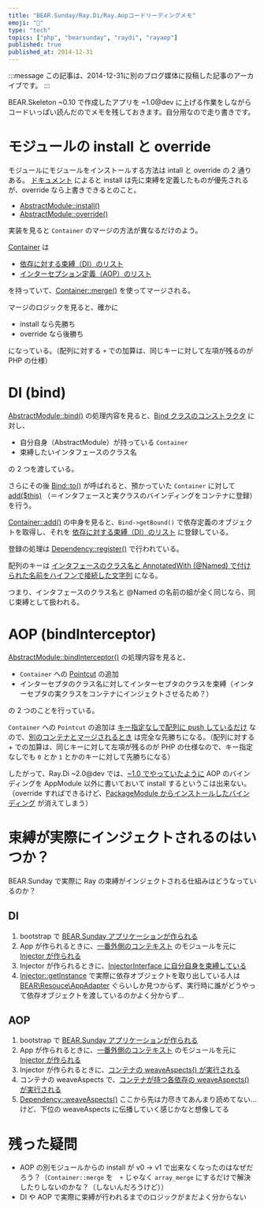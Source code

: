 ```yaml
---
title: "BEAR.Sunday/Ray.Di/Ray.Aopコードリーディングメモ"
emoji: "🐘"
type: "tech"
topics: ["php", "bearsunday", "raydi", "rayaop"]
published: true
published_at: 2014-12-31
---
```


:::message
この記事は、2014-12-31に別のブログ媒体に投稿した記事のアーカイブです。
:::

BEAR.Skeleton ~0.10 で作成したアプリを ~1.0@dev に上げる作業をしながらコードいっぱい読んだのでメモを残しておきます。自分用なので走り書きです。

# モジュールの install と override

モジュールにモジュールをインストールする方法は intall と override の 2 通りある。
[ドキュメント](https://github.com/koriym/Ray.Di/blob/develop-2/README.ja.md#install) によると install は先に束縛を定義したものが優先されるが、override なら上書きできるとのこと。

* [AbstractModule::install()](https://github.com/koriym/Ray.Di/blob/develop-2/src/AbstractModule.php#L60)
* [AbstractModule::override()](https://github.com/koriym/Ray.Di/blob/develop-2/src/AbstractModule.php#L68)

実装を見ると `Container` のマージの方法が異なるだけのよう。

[Container](https://github.com/koriym/Ray.Di/blob/develop-2/src/Container.php) は

* [依存に対する束縛（DI）のリスト](https://github.com/koriym/Ray.Di/blob/develop-2/src/Container.php#L20)
* [インターセプション定義（AOP）のリスト](https://github.com/koriym/Ray.Di/blob/develop-2/src/Container.php#L25)

を持っていて、[Container::merge()](https://github.com/koriym/Ray.Di/blob/develop-2/src/Container.php#L123) を使ってマージされる。

マージのロジックを見ると、確かに

* install なら先勝ち
* override なら後勝ち

になっている。（配列に対する `+` での加算は、同じキーに対して左項が残るのが PHP の仕様）

# DI (bind)

[AbstractModule::bind()](https://github.com/koriym/Ray.Di/blob/develop-2/src/AbstractModule.php#L50) の処理内容を見ると、[Bind クラスのコンストラクタ](https://github.com/koriym/Ray.Di/blob/develop-2/src/Bind.php#L43) に対し、

* 自分自身（AbstractModule）が持っている `Container`
* 束縛したいインタフェースのクラス名

の 2 つを渡している。

さらにその後 [Bind::to()](https://github.com/koriym/Ray.Di/blob/develop-2/src/Bind.php#L87) が呼ばれると、預かっていた `Container` に対して [add($this)](https://github.com/koriym/Ray.Di/blob/develop-2/src/Bind.php#L91) （＝インタフェースと実クラスのバインディングをコンテナに登録）を行う。

[Container::add()](https://github.com/koriym/Ray.Di/blob/develop-2/src/Container.php#L30) の中身を見ると、`Bind->getBound()` で依存定義のオブジェクトを取得し、それを [依存に対する束縛（DI）のリスト](https://github.com/koriym/Ray.Di/blob/develop-2/src/Container.php#L20) に登録している。

登録の処理は [Dependency::register()](https://github.com/koriym/Ray.Di/blob/develop-2/src/Dependency.php#L48) で行われている。

配列のキーは [インタフェースのクラス名と AnnotatedWith (@Named) で付けられた名前をハイフンで接続した文字列](https://github.com/koriym/Ray.Di/blob/develop-2/src/Bind.php#L158) になる。

つまり、インタフェースのクラス名と @Named の名前の組が全く同じなら、同じ束縛として扱われる。

# AOP (bindInterceptor)

[AbstractModule::bindInterceptor()](https://github.com/koriym/Ray.Di/blob/develop-2/src/AbstractModule.php#L90) の処理内容を見ると、

* `Container` への [Pointcut](https://github.com/koriym/Ray.Aop/blob/develop-2/src/Pointcut.php) の追加
* インターセプタのクラス名に対してインターセプタのクラスを束縛（インターセプタの実クラスをコンテナにインジェクトさせるため？）

の 2 つのことを行っている。

`Container` への `Pointcut` の追加は [キー指定なしで配列に push しているだけ](https://github.com/koriym/Ray.Di/blob/develop-2/src/Container.php#L41) なので、[別のコンテナとマージされるとき](https://github.com/koriym/Ray.Di/blob/develop-2/src/Container.php#L126) は完全な先勝ちになる。（配列に対する + での加算は、同じキーに対して左項が残るのが PHP の仕様なので、キー指定なしでも `0` とか `1` とかのキーに対して先勝ちになる）

したがって、Ray.Di ~2.0@dev では、[~1.0 でやっていたように](https://github.com/koriym/BEAR.Skeleton/blob/develop/src/Module/AppModule.php#L45) AOP のバインディングを AppModule 以外に書いておいて install するというこは出来ない。（override すればできるけど、[PackageModule からインストールしたバインディング](https://github.com/koriym/BEAR.Skeleton/blob/develop-2/src/Module/AppModule.php#L16) が消えてしまう）

# 束縛が実際にインジェクトされるのはいつか？

BEAR.Sunday で実際に Ray の束縛がインジェクトされる仕組みはどうなっているのか？

## DI

1. bootstrap で [BEAR.Sunday アプリケーションが作られる](https://github.com/koriym/BEAR.Skeleton/blob/develop-2/bootstrap/bootstrap.php#L23)
2. App が作られるときに、[一番外側のコンテキスト](https://github.com/koriym/BEAR.Skeleton/blob/develop-2/bootstrap/api.php#L3) のモジュールを元に [Injector が作られる](https://github.com/koriym/BEAR.Package/blob/develop-2/src/Bootstrap.php#L39)
3. Injector が作られるときに、[InjectorInterface に自分自身を束縛している](https://github.com/koriym/Ray.Di/blob/develop-2/src/Injector.php#L35)
4. [Injector::getInstance](https://github.com/koriym/Ray.Di/blob/develop-2/src/Injector.php#L44) で実際に依存オブジェクトを取り出している人は [BEAR\Resouce\AppAdapter](https://github.com/koriym/BEAR.Resource/blob/develop-2/src/AppAdapter.php#L48) ぐらいしか見つからず、実行時に誰がどうやって依存オブジェクトを渡しているのかよく分からず…

## AOP

1. bootstrap で [BEAR.Sunday アプリケーションが作られる](https://github.com/koriym/BEAR.Skeleton/blob/develop-2/bootstrap/bootstrap.php#L23)
2. App が作られるときに、[一番外側のコンテキスト](https://github.com/koriym/BEAR.Skeleton/blob/develop-2/bootstrap/api.php#L3) のモジュールを元に [Injector が作られる](https://github.com/koriym/BEAR.Package/blob/develop-2/src/Bootstrap.php#L39)
3. Injector が作られるときに、[コンテナの weaveAspects() が実行される](https://github.com/koriym/Ray.Di/blob/develop-2/src/Injector.php#L32)
4. コンテナの weaveAspects で、[コンテナが持つ各依存の weaveAspects() が実行される](https://github.com/koriym/Ray.Di/blob/develop-2/src/Container.php#L139)
5. [Dependency::weaveAspects()](https://github.com/koriym/Ray.Di/blob/develop-2/src/Dependency.php#L89) ここから先は力尽きてあんまり読めてない…けど、下位の weaveAspects に伝播していく感じかなと想像してる

# 残った疑問

* AOP の別モジュールからの install が v0 → v1 で出来なくなったのはなぜだろう？（`Container::merge` を　`+` じゃなく `array_merge` にするだけで解決したりしないのかな？（しないんだろうけど））
* DI や AOP で実際に束縛が行われるまでのロジックがまだよく分からない
